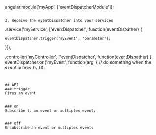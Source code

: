 angular.module('myApp', ['eventDispatcherModule']);
```

3. Receive the eventDispatcher into your services
```
.service('myService', ['eventDispatcher', function(eventDispather) {

    eventDispatcher.trigger('myEvent', 'parameter');

}]);

.controller('myController', ['eventDispatcher', function(eventDispather) {
    eventDispatcher.on('myEvent', function(arg) {
        // do something when the event is fired
    });
}]);
```


## API
### trigger
Fires an event
```

```

### on
Subscribe to an event or multiples events
```

```

### off
Unsubscribe an event or multiples events
```

```

